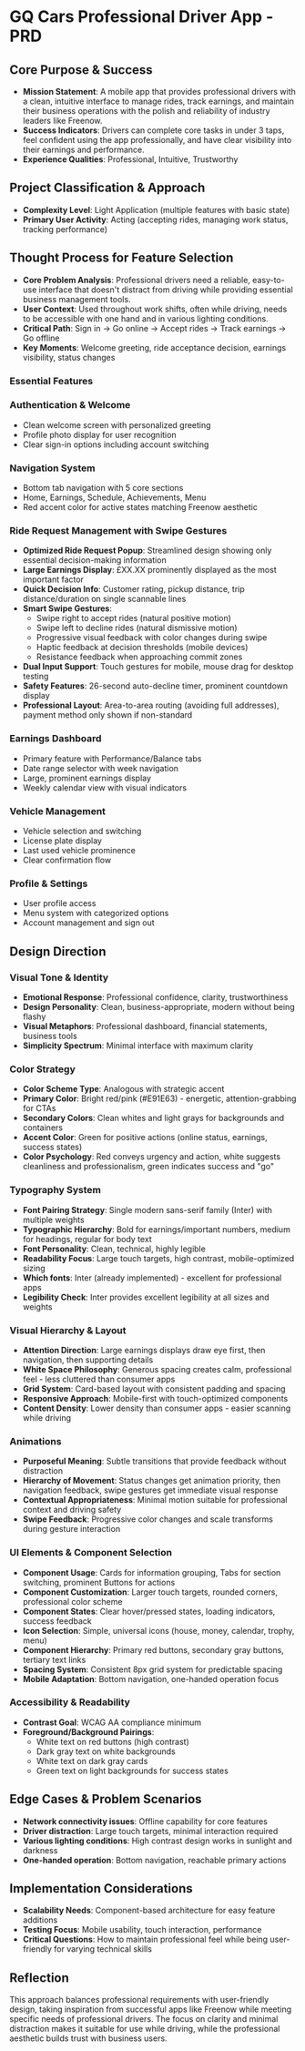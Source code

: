 # GQ Cars Professional Driver App - PRD

## Core Purpose & Success
- **Mission Statement**: A mobile app that provides professional drivers with a clean, intuitive interface to manage rides, track earnings, and maintain their business operations with the polish and reliability of industry leaders like Freenow.
- **Success Indicators**: Drivers can complete core tasks in under 3 taps, feel confident using the app professionally, and have clear visibility into their earnings and performance.
- **Experience Qualities**: Professional, Intuitive, Trustworthy

## Project Classification & Approach
- **Complexity Level**: Light Application (multiple features with basic state)
- **Primary User Activity**: Acting (accepting rides, managing work status, tracking performance)

## Thought Process for Feature Selection
- **Core Problem Analysis**: Professional drivers need a reliable, easy-to-use interface that doesn't distract from driving while providing essential business management tools.
- **User Context**: Used throughout work shifts, often while driving, needs to be accessible with one hand and in various lighting conditions.
- **Critical Path**: Sign in → Go online → Accept rides → Track earnings → Go offline
- **Key Moments**: Welcome greeting, ride acceptance decision, earnings visibility, status changes

### Essential Features

### Authentication & Welcome
- Clean welcome screen with personalized greeting
- Profile photo display for user recognition
- Clear sign-in options including account switching

### Navigation System
- Bottom tab navigation with 5 core sections
- Home, Earnings, Schedule, Achievements, Menu
- Red accent color for active states matching Freenow aesthetic

### Ride Request Management with Swipe Gestures
- **Optimized Ride Request Popup**: Streamlined design showing only essential decision-making information
- **Large Earnings Display**: £XX.XX prominently displayed as the most important factor
- **Quick Decision Info**: Customer rating, pickup distance, trip distance/duration on single scannable lines
- **Smart Swipe Gestures**: 
  - Swipe right to accept rides (natural positive motion)
  - Swipe left to decline rides (natural dismissive motion)
  - Progressive visual feedback with color changes during swipe
  - Haptic feedback at decision thresholds (mobile devices)
  - Resistance feedback when approaching commit zones
- **Dual Input Support**: Touch gestures for mobile, mouse drag for desktop testing
- **Safety Features**: 26-second auto-decline timer, prominent countdown display
- **Professional Layout**: Area-to-area routing (avoiding full addresses), payment method only shown if non-standard

### Earnings Dashboard
- Primary feature with Performance/Balance tabs
- Date range selector with week navigation
- Large, prominent earnings display
- Weekly calendar view with visual indicators

### Vehicle Management
- Vehicle selection and switching
- License plate display
- Last used vehicle prominence
- Clear confirmation flow

### Profile & Settings
- User profile access
- Menu system with categorized options
- Account management and sign out

## Design Direction

### Visual Tone & Identity
- **Emotional Response**: Professional confidence, clarity, trustworthiness
- **Design Personality**: Clean, business-appropriate, modern without being flashy
- **Visual Metaphors**: Professional dashboard, financial statements, business tools
- **Simplicity Spectrum**: Minimal interface with maximum clarity

### Color Strategy
- **Color Scheme Type**: Analogous with strategic accent
- **Primary Color**: Bright red/pink (#E91E63) - energetic, attention-grabbing for CTAs
- **Secondary Colors**: Clean whites and light grays for backgrounds and containers
- **Accent Color**: Green for positive actions (online status, earnings, success states)
- **Color Psychology**: Red conveys urgency and action, white suggests cleanliness and professionalism, green indicates success and "go"

### Typography System
- **Font Pairing Strategy**: Single modern sans-serif family (Inter) with multiple weights
- **Typographic Hierarchy**: Bold for earnings/important numbers, medium for headings, regular for body text
- **Font Personality**: Clean, technical, highly legible
- **Readability Focus**: Large touch targets, high contrast, mobile-optimized sizing
- **Which fonts**: Inter (already implemented) - excellent for professional apps
- **Legibility Check**: Inter provides excellent legibility at all sizes and weights

### Visual Hierarchy & Layout
- **Attention Direction**: Large earnings displays draw eye first, then navigation, then supporting details
- **White Space Philosophy**: Generous spacing creates calm, professional feel - less cluttered than consumer apps
- **Grid System**: Card-based layout with consistent padding and spacing
- **Responsive Approach**: Mobile-first with touch-optimized components
- **Content Density**: Lower density than consumer apps - easier scanning while driving

### Animations
- **Purposeful Meaning**: Subtle transitions that provide feedback without distraction
- **Hierarchy of Movement**: Status changes get animation priority, then navigation feedback, swipe gestures get immediate visual response
- **Contextual Appropriateness**: Minimal motion suitable for professional context and driving safety
- **Swipe Feedback**: Progressive color changes and scale transforms during gesture interaction

### UI Elements & Component Selection
- **Component Usage**: Cards for information grouping, Tabs for section switching, prominent Buttons for actions
- **Component Customization**: Larger touch targets, rounded corners, professional color scheme
- **Component States**: Clear hover/pressed states, loading indicators, success feedback
- **Icon Selection**: Simple, universal icons (house, money, calendar, trophy, menu)
- **Component Hierarchy**: Primary red buttons, secondary gray buttons, tertiary text links
- **Spacing System**: Consistent 8px grid system for predictable spacing
- **Mobile Adaptation**: Bottom navigation, one-handed operation focus

### Accessibility & Readability
- **Contrast Goal**: WCAG AA compliance minimum
- **Foreground/Background Pairings**: 
  - White text on red buttons (high contrast)
  - Dark gray text on white backgrounds
  - White text on dark gray cards
  - Green text on light backgrounds for success states

## Edge Cases & Problem Scenarios
- **Network connectivity issues**: Offline capability for core features
- **Driver distraction**: Large touch targets, minimal interaction required
- **Various lighting conditions**: High contrast design works in sunlight and darkness
- **One-handed operation**: Bottom navigation, reachable primary actions

## Implementation Considerations
- **Scalability Needs**: Component-based architecture for easy feature additions
- **Testing Focus**: Mobile usability, touch interaction, performance
- **Critical Questions**: How to maintain professional feel while being user-friendly for varying technical skills

## Reflection
This approach balances professional requirements with user-friendly design, taking inspiration from successful apps like Freenow while meeting specific needs of professional drivers. The focus on clarity and minimal distraction makes it suitable for use while driving, while the professional aesthetic builds trust with business users.